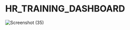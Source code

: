 # HR_TRAINING_DASHBOARD
![Screenshot (35)](https://github.com/kartikeyeasingh/HR_TRAINING_DASHBOARD/assets/109058853/d0126ebb-5fa6-44f2-8d0c-c4d1b7a19ae7)

